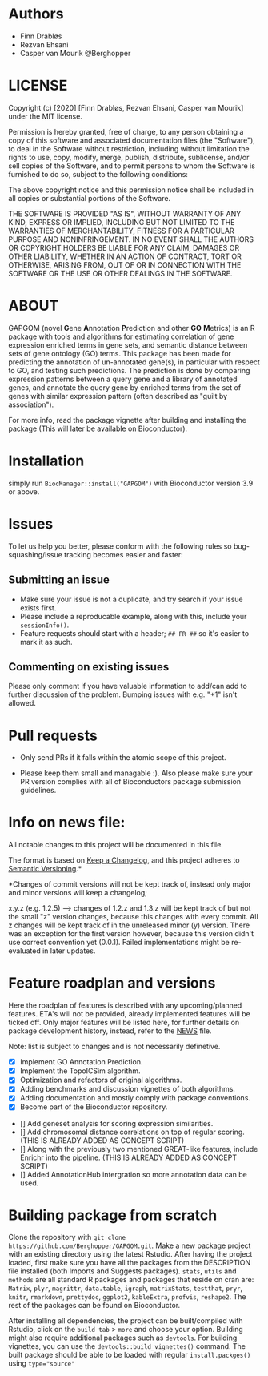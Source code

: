 # Authors

* Finn Drabløs
* Rezvan Ehsani
* Casper van Mourik @Berghopper

# LICENSE

Copyright (c) [2020] [Finn Drabløs, Rezvan Ehsani, Casper van Mourik] under the MIT license.

Permission is hereby granted, free of charge, to any person obtaining a copy of this software and associated documentation files (the "Software"), to deal in the Software without restriction, including without limitation the rights to use, copy, modify, merge, publish, distribute, sublicense, and/or sell copies of the Software, and to permit persons to whom the Software is furnished to do so, subject to the following conditions:

The above copyright notice and this permission notice shall be included in all copies or substantial portions of the Software.

THE SOFTWARE IS PROVIDED "AS IS", WITHOUT WARRANTY OF ANY KIND, EXPRESS OR IMPLIED, INCLUDING BUT NOT LIMITED TO THE WARRANTIES OF MERCHANTABILITY, FITNESS FOR A PARTICULAR PURPOSE AND NONINFRINGEMENT. IN NO EVENT SHALL THE AUTHORS OR COPYRIGHT HOLDERS BE LIABLE FOR ANY CLAIM, DAMAGES OR OTHER LIABILITY, WHETHER IN AN ACTION OF CONTRACT, TORT OR OTHERWISE, ARISING FROM, OUT OF OR IN CONNECTION WITH THE SOFTWARE OR THE USE OR OTHER DEALINGS IN THE SOFTWARE.

# ABOUT

GAPGOM (novel **G**ene **A**nnotation **P**rediction and other **GO** **M**etrics) is an R package with tools and algorithms for estimating correlation of gene expression enriched terms in gene sets, and semantic distance between sets of gene ontology (GO) terms.
This package has been made for predicting the annotation of un-annotated gene(s), in particular with respect to GO, and testing such predictions. 
The prediction is done by comparing expression patterns between a query gene and a library of annotated genes, and annotate the query gene by enriched terms from the set of genes with similar expression pattern (often described as "guilt by association").

For more info, read the package vignette after building and installing the package (This will later be available on Bioconductor).

# Installation

simply run `BiocManager::install("GAPGOM")` with Bioconductor version 3.9 or above.

# Issues

To let us help you better, please conform with the following rules so bug-squashing/issue tracking becomes easier and faster:

## Submitting an issue

- Make sure your issue is not a duplicate, and try search if your issue exists first.
- Please include a reproducable example, along with this, include your `sessionInfo()`.
- Feature requests should start with a header; `## FR ##` so it's easier to mark it as such.

## Commenting on existing issues

Please only comment if you have valuable information to add/can add to further discussion of the problem. Bumping issues with e.g. "+1" isn't allowed.

# Pull requests

- Only send PRs if it falls within the atomic scope of this project.

- Please keep them small and managable :). Also please make sure your PR version complies with all of Bioconductors package submission guidelines.

# Info on news file:

All notable changes to this project will be documented in this file.

The format is based on [Keep a Changelog](https://keepachangelog.com/en/1.0.0/),
and this project adheres to [Semantic Versioning](https://semver.org/spec/v2.0.0.html).\*

\*Changes of commit versions will not be kept track of, instead only major and minor versions will keep a changelog;

x.y.z (e.g. 1.2.5) --> changes of 1.2.z and 1.3.z will be kept track of but not the small "z" version changes, because this changes with every commit.
All z changes will be kept track of in the unreleased minor (y) version. There was an exception for the first version however, because this version didn't
use correct convention yet (0.0.1). Failed implementations might be re-evaluated in later updates.

# Feature roadplan and versions

Here the roadplan of features is described with any upcoming/planned features. ETA's will not be provided, already implemented features will be ticked off. Only major features will be listed here, for further details on package development history, instead, refer to the [NEWS](NEWS) file.


Note: list is subject to changes and is not necessarily definetive.

- [x] Implement GO Annotation Prediction.
- [x] Implement the TopoICSim algorithm.
- [x] Optimization and refactors of original algorithms.
- [x] Adding benchmarks and discussion vignettes of both algorithms.
- [x] Adding documentation and mostly comply with package conventions.
- [x] Become part of the Bioconductor repository.
- [] Add geneset analysis for scoring expression similarities.
- [] Add chromosomal distance correlations on top of regular scoring. (THIS IS ALREADY ADDED AS CONCEPT SCRIPT)
- [] Along with the previously two mentioned GREAT-like features, include Enrichr into the pipeline. (THIS IS ALREADY ADDED AS CONCEPT SCRIPT)
- [] Added AnnotationHub intergration so more annotation data can be used.

# Building package from scratch

Clone the repository with `git clone https://github.com/Berghopper/GAPGOM.git`.
Make a new package project with an existing directory using the latest Rstudio.
After having the project loaded, first make sure you have all the packages from the DESCRIPTION file installed (both Imports and Suggests packages). `stats`, `utils` and `methods` are all standard R packages and packages that reside on cran are: `Matrix`, `plyr`, `magrittr`, `data.table`, `igraph`, `matrixStats`, `testthat`, `pryr`, `knitr`, `rmarkdown`, `prettydoc`, `ggplot2`, `kableExtra`, `profvis`, `reshape2`. The rest of the packages can be found on Bioconductor.

After installing all dependencies, the project can be built/compiled with Rstudio, click on the `build tab` > `more` and choose your option. Building might also require additional packages such as `devtools`. For building vignettes, you can use the `devtools::build_vignettes()` command. The built package should be able to be loaded with regular `install.packges()` using `type="source"`
